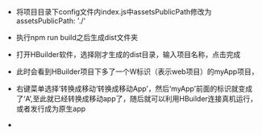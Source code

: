 + 将项目目录下config文件内index.js中assetsPublicPath修改为 assetsPublicPath: './'

+ 执行npm run build之后生成dist文件夹

+ 打开HBuilder软件，选择刚才生成的dist目录，输入项目名称，点击完成

+ 此时会看到HBuilder项目下多了一个W标识（表示web项目）的myApp项目，


+ 右键菜单选择‘转换成移动‘转换成移动App’，然后‘myApp’前面的标识就变成了‘A’,至此就已经转换成移动app了，随后就可以利用HBuilder连接真机运行，或者发行成为原生app

+ 
